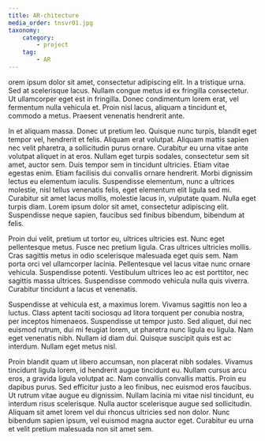 ```yaml
---
title: AR-chitecture
media_order: tnsvr01.jpg
taxonomy:
    category:
        - project
    tag:
        - AR
---
```


orem ipsum dolor sit amet, consectetur adipiscing elit. In a tristique urna. Sed at scelerisque lacus. Nullam congue metus id ex fringilla consectetur. Ut ullamcorper eget est in fringilla. Donec condimentum lorem erat, vel fermentum nulla vehicula et. Proin nisl lacus, aliquam a tincidunt et, commodo a metus. Praesent venenatis hendrerit ante.

In et aliquam massa. Donec ut pretium leo. Quisque nunc turpis, blandit eget tempor vel, hendrerit et felis. Aliquam erat volutpat. Aliquam mattis sapien nec velit pharetra, a sollicitudin purus ornare. Curabitur eu urna vitae ante volutpat aliquet in at eros. Nullam eget turpis sodales, consectetur sem sit amet, auctor sem. Duis tempor sem in tincidunt ultricies. Etiam vitae egestas enim. Etiam facilisis dui convallis ornare hendrerit. Morbi dignissim lectus eu elementum iaculis. Suspendisse elementum, nunc a ultrices molestie, nisl tellus venenatis felis, eget elementum elit ligula sed mi. Curabitur sit amet lacus mollis, molestie lacus in, vulputate quam. Nulla eget turpis diam. Lorem ipsum dolor sit amet, consectetur adipiscing elit. Suspendisse neque sapien, faucibus sed finibus bibendum, bibendum at felis.

Proin dui velit, pretium ut tortor eu, ultrices ultricies est. Nunc eget pellentesque metus. Fusce nec pretium ligula. Cras ultrices ultricies mollis. Cras sagittis metus in odio scelerisque malesuada eget quis sem. Nam porta orci vel ullamcorper lacinia. Pellentesque vel lacus vitae nunc ornare vehicula. Suspendisse potenti. Vestibulum ultrices leo ac est porttitor, nec sagittis massa ultrices. Suspendisse commodo vehicula nulla quis viverra. Curabitur tincidunt a lacus et venenatis.

Suspendisse at vehicula est, a maximus lorem. Vivamus sagittis non leo a luctus. Class aptent taciti sociosqu ad litora torquent per conubia nostra, per inceptos himenaeos. Suspendisse ut tempor justo. Sed aliquet, dui nec euismod rutrum, dui mi feugiat lorem, ut pharetra nunc ligula eu ligula. Nam eget venenatis nibh. Nullam id diam dui. Quisque suscipit quis est ac interdum. Nullam eget metus nisl.

Proin blandit quam ut libero accumsan, non placerat nibh sodales. Vivamus tincidunt ligula lorem, id hendrerit augue tincidunt eu. Nullam cursus arcu eros, a gravida ligula volutpat ac. Nam convallis convallis mattis. Proin eu dapibus purus. Sed efficitur justo a leo finibus, nec euismod eros faucibus. Ut rutrum vitae augue eu dignissim. Nullam lacinia mi vitae nisl tincidunt, eu interdum risus scelerisque. Nulla auctor scelerisque augue sed sollicitudin. Aliquam sit amet lorem vel dui rhoncus ultricies sed non dolor. Nunc bibendum sapien ipsum, vel euismod magna auctor eget. Curabitur eu urna et velit pretium malesuada non sit amet sem.